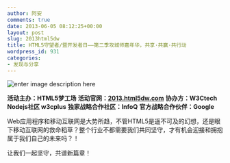 ```yaml
---
author: 阿安
comments: true
date: 2013-06-05 08:12:25+00:00
layout: post
slug: 2013html5dw
title: HTML5守望者/暨开发者日——第二季攻城师嘉年华，共享·共赢·共行动
wordpress_id: 931
categories:
- 发现与分享
---
```


![enter image description here](http://2013.html5dw.com/assets/images/conference.jpg)





**活动主办：HTML5梦工场** 
**活动官网：[2013.html5dw.com](http://2013.html5dw.com)** 
**协办方：W3Ctech Nodejs社区 w3cplus** 
**独家战略合作社区：InfoQ** 
**官方战略合作伙伴：Google**





Web应用程序和移动互联网是大势所趋，不管HTML5是遥不可及的幻想，还是眼下移动互联网的救命稻草？整个行业不都需要我们共同坚守，才有机会迎接和拥抱属于我们自己的未来吗？！





让我们一起坚守，共谱新篇章！



